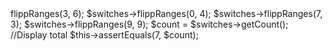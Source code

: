 <?php ß

//Set the amount of switches

$switches = new \App\Challenges\Challenge255(10);

//Enter the ranges
$switches->flippRanges(3, 6);
$switches->flippRanges(0, 4);
$switches->flippRanges(7, 3);
$switches->flippRanges(9, 9);
$count = $switches->getCount();

//Display total
$this->assertEquals(7, $count);